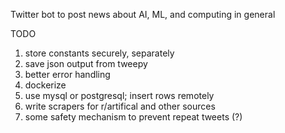 Twitter bot to post news about AI, ML, and computing in general

TODO
1) store constants securely, separately
2) save json output from tweepy
3) better error handling
4) dockerize
5) use mysql or postgresql; insert rows remotely
6) write scrapers for r/artifical and other sources
7) some safety mechanism to prevent repeat tweets (?)

